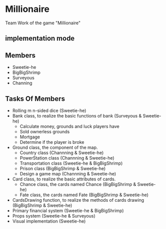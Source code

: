 # Millionaire

Team Work of the game "Millionaire"

## implementation mode

## Members

* Sweetie-he
* BigBigShrimp
* Surveyous
* Channing

## Tasks Of Members

* Rolling m n-sided dice (Sweetie-he)
* Bank class, to realize the basic functions of bank (Surveyous & Sweetie-he)
  * Calculate money, grounds and luck players have
  * Sold ownerless grounds
  * Mortgage
  * Determine if the player is broke
* Ground class, the component of the map.
  * Country class (Channning & Sweetie-he)
  * PowerStation class (Channning & Sweetie-he)
  * Transportation class (Sweetie-he & BigBigShrimp)
  * Prison class (BigBigShrimp & Sweetie-he)
  * Design a game map (Channning & Sweetie-he)
* Card class, to realize the basic attributes of cards.
  * Chance class,  the cards named Chance (BigBigShrimp & Sweetie-he)
  * Fate class, the cards named Fate (BigBigShrimp & Sweetie-he)
* CardsDrawing function, to realize the methods of cards drawing  (BigBigShrimp & Sweetie-he)
* Primary financial system (Sweetie-he & BigBigShrimp)
* Props system (Sweetie-he & Surveyous)
* Visual implementation (Sweetie-he)
